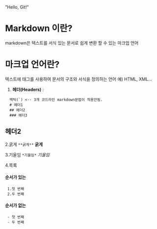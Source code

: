 "Hello, Git!" 

# Markdown 이란? 
markdown은 텍스트를 서식 있는 문서로 쉽게 변환 할 수 있는 마크업 언어

# 마크업 언어란?
텍스트에 태그를 사용하여 문서의 구조와 서식을 정의하는 언어
예) HTML, XML...

1. **헤더(Headers)** :
```
  백틱(`) <-- 3개 코드라인 markdown문법이 적용안됨.
  # 헤더1
  ## 헤더2
  ### 헤더3
```
## 헤더2

2.굵게 
``` **굵게** ```
**굵게**

3.기울임
``` *기울임* ```
*기울임*

4.목록 
#### 순서가 있는
```
 1.첫 번째
 2.두 번째
```
#### 순서가 없는
```
 - 첫 번째
 - 두 번째
```
